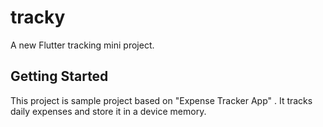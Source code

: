 # tracky

A new Flutter tracking mini project.

## Getting Started

This project is sample project based on "Expense Tracker App" . It tracks daily expenses and store it in a device memory.
